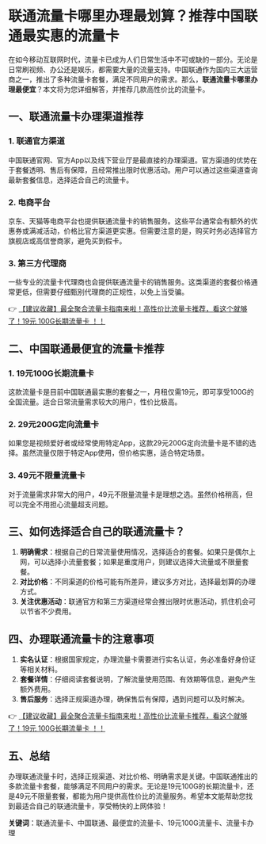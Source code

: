 # 联通流量卡哪里办理最划算？推荐中国联通最实惠的流量卡

在如今移动互联网时代，流量卡已成为人们日常生活中不可或缺的一部分。无论是日常刷视频、办公还是娱乐，都需要大量的流量支持。中国联通作为国内三大运营商之一，推出了多种流量卡套餐，满足不同用户的需求。那么，**联通流量卡哪里办理最便宜**？本文将为您详细解答，并推荐几款高性价比的流量卡。

## 一、联通流量卡办理渠道推荐

### 1. 联通官方渠道
中国联通官网、官方App以及线下营业厅是最直接的办理渠道。官方渠道的优势在于套餐透明、售后有保障，且经常推出限时优惠活动。用户可以通过这些渠道查询最新套餐信息，选择适合自己的流量卡。

### 2. 电商平台
京东、天猫等电商平台也提供联通流量卡的销售服务。这些平台通常会有额外的优惠券或满减活动，价格比官方渠道更实惠。但需要注意的是，购买时务必选择官方旗舰店或高信誉商家，避免买到假卡。

### 3. 第三方代理商
一些专业的流量卡代理商也会提供联通流量卡的销售服务。这类渠道的套餐价格通常更低，但需要仔细甄别代理商的正规性，以免上当受骗。

👉 [【建议收藏】最全聚合流量卡指南来啦！高性价比流量卡推荐，看这个就够了！19元 100G长期流量卡 ！！](https://bit.ly/Liuliangka)

## 二、中国联通最便宜的流量卡推荐

### 1. 19元100G长期流量卡
这款流量卡是目前中国联通最实惠的套餐之一，月租仅需19元，即可享受100G的全国流量。适合日常流量需求较大的用户，性价比极高。

### 2. 29元200G定向流量卡
如果您是视频爱好者或经常使用特定App，这款29元200G定向流量卡是不错的选择。虽然流量仅限于特定App使用，但价格实惠，适合特定场景。

### 3. 49元不限量流量卡
对于流量需求非常大的用户，49元不限量流量卡是理想之选。虽然价格稍高，但可以完全不用担心流量超支问题。

## 三、如何选择适合自己的联通流量卡？

1. **明确需求**：根据自己的日常流量使用情况，选择适合的套餐。如果只是偶尔上网，可以选择小流量套餐；如果是重度用户，则建议选择大流量或不限量套餐。
2. **对比价格**：不同渠道的价格可能有所差异，建议多方对比，选择最划算的办理方式。
3. **关注优惠活动**：联通官方和第三方渠道经常会推出限时优惠活动，抓住机会可以节省不少费用。

## 四、办理联通流量卡的注意事项

1. **实名认证**：根据国家规定，办理流量卡需要进行实名认证，务必准备好身份证等相关材料。
2. **套餐详情**：仔细阅读套餐说明，了解流量使用范围、有效期等信息，避免产生额外费用。
3. **售后服务**：选择正规渠道办理，确保售后有保障，遇到问题可以及时解决。

👉 [【建议收藏】最全聚合流量卡指南来啦！高性价比流量卡推荐，看这个就够了！19元 100G长期流量卡 ！！](https://bit.ly/Liuliangka)

## 五、总结

办理联通流量卡时，选择正规渠道、对比价格、明确需求是关键。中国联通推出的多款流量卡套餐，能够满足不同用户的需求。无论是19元100G的长期流量卡，还是49元不限量套餐，都能为用户提供高性价比的流量服务。希望本文能帮助您找到最适合自己的联通流量卡，享受畅快的上网体验！

**关键词**：联通流量卡、中国联通、最便宜的流量卡、19元100G流量卡、流量卡办理